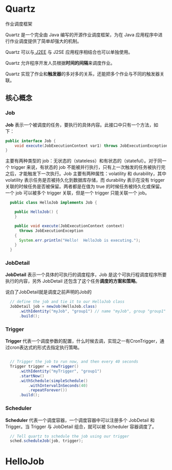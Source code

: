 # Quartz

作业调度框架

Quartz 是一个完全由 Java 编写的开源作业调度框架，为在 Java 应用程序中进行作业调度提供了简单却强大的机制。

Quartz 可以与[ J2EE](https://www.w3cschool.cn/java_interview_question/java_interview_question-wvr326ra.html) 与 J2SE 应用程序相结合也可以单独使用。

Quartz 允许程序开发人员根据**时间的间隔**来调度作业。

Quartz 实现了作业和**触发器**的多对多的关系，还能把多个作业与不同的触发器关联。

## 核心概念

### Job

**Job** 表示一个被调度的任务，要执行的具体内容。此接口中只有一个方法，如下：

```java
public interface Job {
    void execute(JobExecutionContext var1) throws JobExecutionException;
}
```

主要有两种类型的 job：无状态的（stateless）和有状态的（stateful）。对于同一个 trigger 来说，有状态的 job 不能被并行执行，只有上一次触发的任务被执行完之后，才能触发下一次执行。Job 主要有两种属性：volatility 和 durability，其中 volatility 表示任务是否被持久化到数据库存储，而 durability 表示在没有 trigger 关联的时候任务是否被保留。两者都是在值为 true 的时候任务被持久化或保留。一个 job 可以被多个 trigger 关联，但是一个 trigger 只能关联一个 job。

```java
  public class HelloJob implements Job {

    public HelloJob() {
    }

    public void execute(JobExecutionContext context)
      throws JobExecutionException
    {
      System.err.println("Hello!  HelloJob is executing.");
    }
  }
```



### JobDetail

**JobDetail**  表示一个具体的可执行的调度程序，Job 是这个可执行程调度程序所要执行的内容，另外 JobDetail 还包含了这个任务**调度的方案和策略**。

说白了JobDetail就是调度之前声明的Job的

```java
  // define the job and tie it to our HelloJob class
  JobDetail job = newJob(HelloJob.class)
      .withIdentity("myJob", "group1") // name "myJob", group "group1"
      .build();
```



### Trigger

**Trigger** 代表一个调度参数的配置，什么时候去调，实现之一有CronTrigger，通过cron表达式的形式去指定执行策略。

```java

  // Trigger the job to run now, and then every 40 seconds
  Trigger trigger = newTrigger()
      .withIdentity("myTrigger", "group1")
      .startNow()
      .withSchedule(simpleSchedule()
          .withIntervalInSeconds(40)
          .repeatForever())            
      .build();

```



### Scheduler

**Scheduler** 代表一个调度容器，一个调度容器中可以注册多个 JobDetail 和 Trigger。当 Trigger 与 JobDetail 组合，就可以被 Scheduler 容器调度了。

```java
  // Tell quartz to schedule the job using our trigger
  sched.scheduleJob(job, trigger);
```



# HelloJob



